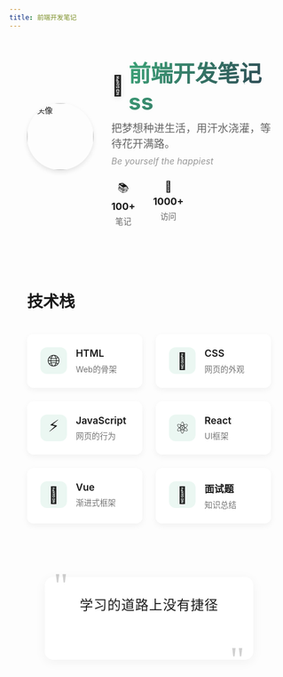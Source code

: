 ```yaml
---
title: 前端开发笔记
---
```


<div class="profile-container">
  <div class="profile-header">
    <div class="avatar-section">
      <RouterLink to="/blog/guide/README.html" class="avatar-link">
        <img class="avatar" src="/images/logo.jpg" alt="头像">
      </RouterLink>
      <CurrentTime />
    </div>
    <div class="profile-info">
      <RouterLink to="/blog/guide/README.html" class="title-link">
        <h1>
          <span class="title-icon">📖</span>
          前端开发笔记ss
        </h1>
      </RouterLink>
      <p class="subtitle">把梦想种进生活，用汗水浇灌，等待花开满路。</p>
      <p class="english-quote">Be yourself the happiest</p>
      <div class="stats">
        <div class="stat-group">
          <div class="stat-item">
            <span class="stat-icon">📚</span>
            <span class="stat-value">100+</span>
            <span class="stat-label">笔记</span>
          </div>
          <div class="stat-item">
            <span class="stat-icon">👥</span>
            <span class="stat-value">1000+</span>
            <span class="stat-label">访问</span>
          </div>
        </div>
      </div>
    </div>
  </div>

  <div class="tech-container">
    <h2 class="section-title">技术栈</h2>
    <div class="tech-list">
      <div class="tech-item" @click="navigateTo('/blog/guide/webblog/html.html')">
        <div class="tech-icon-wrapper">
          <span class="tech-icon">🌐</span>
        </div>
        <div class="tech-content">
          <span class="tech-name">HTML</span>
          <span class="tech-desc">Web的骨架</span>
        </div>
      </div>
      <div class="tech-item" @click="navigateTo('/blog/guide/webblog/css.html')">
        <div class="tech-icon-wrapper">
          <span class="tech-icon">🎨</span>
        </div>
        <div class="tech-content">
          <span class="tech-name">CSS</span>
          <span class="tech-desc">网页的外观</span>
        </div>
      </div>
      <div class="tech-item" @click="navigateTo('/blog/guide/webblog/javascript.md')">
        <div class="tech-icon-wrapper">
          <span class="tech-icon">⚡</span>
        </div>
        <div class="tech-content">
          <span class="tech-name">JavaScript</span>
          <span class="tech-desc">网页的行为</span>
        </div>
      </div>
      <div class="tech-item" @click="navigateTo('/blog/guide/webblog/React.md')">
        <div class="tech-icon-wrapper">
          <span class="tech-icon">⚛️</span>
        </div>
        <div class="tech-content">
          <span class="tech-name">React</span>
          <span class="tech-desc">UI框架</span>
        </div>
      </div>
      <div class="tech-item" @click="navigateTo('/blog/guide/webblog/vue.md')">
        <div class="tech-icon-wrapper">
          <span class="tech-icon">🖖</span>
        </div>
        <div class="tech-content">
          <span class="tech-name">Vue</span>
          <span class="tech-desc">渐进式框架</span>
        </div>
      </div>
      <div class="tech-item" @click="navigateTo('/blog/guide/webblog/interview.md')">
        <div class="tech-icon-wrapper">
          <span class="tech-icon">📝</span>
        </div>
        <div class="tech-content">
          <span class="tech-name">面试题</span>
          <span class="tech-desc">知识总结</span>
        </div>
      </div>
    </div>
  </div>

  <div class="footer-quote">
    <div class="quote-content">
      <span class="quote-mark left">"</span>
      <p class="quote-text">
        学习的道路上没有捷径
        <span class="highlight">只有不断的积累和实践</span>
      </p>
      <span class="quote-mark right">"</span>
    </div>
  </div>
</div>

<style>
.profile-container {
  max-width: 800px;
  margin: 0 auto;
  padding: 2rem;
}

.profile-header {
  display: flex;
  align-items: center;
  gap: 2rem;
  margin-bottom: 3rem;
}

.avatar-link {
  display: block;
  transition: transform 0.3s ease;
  text-decoration: none;
}

.avatar-link:hover {
  transform: scale(1.05);
}

.avatar {
  width: 120px;
  height: 120px;
  border-radius: 60px;
  box-shadow: 0 4px 8px rgba(0, 0, 0, 0.1);
}

.title-link {
  text-decoration: none;
  color: inherit;
}

.profile-info {
  flex: 1;
}

.profile-info h1 {
  margin: 0;
  font-size: 2.5rem;
  background: linear-gradient(120deg, #3eaf7c, #2c3e50);
  -webkit-background-clip: text;
  -webkit-text-fill-color: transparent;
  display: flex;
  align-items: center;
  gap: 0.5rem;
}

.title-icon {
  font-size: 2.2rem;
  -webkit-text-fill-color: initial;
  filter: drop-shadow(0 2px 4px rgba(0, 0, 0, 0.1));
  transition: transform 0.3s ease;
}

.title-link:hover .title-icon {
  transform: rotate(-5deg);
}

.subtitle {
  font-size: 1.2rem;
  color: #666;
  margin: 0.5rem 0;
}

.english-quote {
  font-size: 1rem;
  color: #999;
  font-style: italic;
  margin: 0.5rem 0;
}

.tech-container {
  margin: 4rem 0;
}

.section-title {
  font-size: 1.8rem;
  font-weight: 600;
  margin: 3rem 0 2rem;
  padding-bottom: 0.5rem;
  border-bottom: 2px solid var(--c-brand);
  display: inline-block;
}

.tech-list {
  display: grid;
  grid-template-columns: repeat(auto-fit, minmax(180px, 1fr));
  gap: 1.5rem;
}

.tech-item {
  display: grid;
  grid-template-columns: auto 1fr;
  gap: 1rem;
  padding: 1.5rem;
  background: rgba(255, 255, 255, 0.9);
  border-radius: 12px;
  box-shadow: 0 4px 12px rgba(0, 0, 0, 0.05);
  backdrop-filter: blur(10px);
  transition: all 0.3s ease;
  cursor: pointer;
  position: relative;
  overflow: hidden;
}

.tech-item::before {
  content: '';
  position: absolute;
  top: 0;
  left: 0;
  width: 100%;
  height: 100%;
  background: linear-gradient(45deg, transparent, rgba(255, 255, 255, 0.1), transparent);
  transform: translateX(-100%);
  transition: transform 0.6s ease;
}

.tech-item:hover {
  transform: translateY(-5px);
  box-shadow: 0 8px 24px rgba(0, 0, 0, 0.1);
}

.tech-item:hover::before {
  transform: translateX(100%);
}

.tech-icon-wrapper {
  width: 48px;
  height: 48px;
  display: flex;
  align-items: center;
  justify-content: center;
  background: rgba(62, 175, 124, 0.1);
  border-radius: 12px;
  transition: all 0.3s ease;
}

.tech-item:hover .tech-icon-wrapper {
  transform: scale(1.1);
  background: rgba(62, 175, 124, 0.2);
}

.tech-icon {
  font-size: 1.8rem;
}

.tech-content {
  display: flex;
  flex-direction: column;
  gap: 0.4rem;
}

.tech-name {
  font-size: 1.1rem;
  font-weight: 600;
  color: var(--c-text);
}

.tech-desc {
  font-size: 0.9rem;
  color: #666;
  opacity: 0.9;
}

/* 深色模式适配 */
.dark .tech-item {
  background: rgba(30, 30, 30, 0.8);
}

.dark .tech-desc {
  color: #888;
}

/* 移动端适配 */
@media (max-width: 719px) {
  .profile-header {
    flex-direction: column;
    text-align: center;
    gap: 2rem;
  }

  .profile-info h1 {
    font-size: 2rem;
  }

  .tech-list {
    grid-template-columns: repeat(2, 1fr);
  }

  .tech-item {
    padding: 1.2rem;
  }

  .tech-icon-wrapper {
    width: 40px;
    height: 40px;
  }

  .tech-icon {
    font-size: 1.5rem;
  }

  .section-title {
    font-size: 1.5rem;
    margin: 2rem 0 1.5rem;
  }

  .stats {
    justify-content: center;
  }
}

.avatar-section {
  display: flex;
  flex-direction: column;
  align-items: center;
  gap: 1rem;
}

.stats {
  display: flex;
  gap: 2rem;
  margin-top: 1.5rem;
}

.stat-group {
  display: flex;
  gap: 2rem;
}

.stat-item {
  display: flex;
  flex-direction: column;
  align-items: center;
  gap: 0.3rem;
}

.stat-icon {
  font-size: 1.2rem;
}

.stat-value {
  font-size: 1.1rem;
  font-weight: bold;
  color: var(--c-brand);
}

.stat-label {
  font-size: 0.9rem;
  color: #666;
}

/* 深色模式适配 */
.dark .stat-label {
  color: #888;
}

/* 引用部分样式美化 */
.footer-quote {
  margin: 4rem 0 2rem;
  padding: 2rem;
  text-align: center;
  position: relative;
}

.quote-content {
  position: relative;
  max-width: 600px;
  margin: 0 auto;
  padding: 2rem;
  background: rgba(255, 255, 255, 0.8);
  border-radius: 15px;
  box-shadow: 0 4px 20px rgba(0, 0, 0, 0.05);
  backdrop-filter: blur(10px);
}

.quote-mark {
  font-size: 4rem;
  font-family: "Times New Roman", serif;
  color: var(--c-brand);
  opacity: 0.2;
  position: absolute;
  line-height: 1;
}

.quote-mark.left {
  top: -1rem;
  left: 1rem;
}

.quote-mark.right {
  bottom: -2rem;
  right: 1rem;
}

.quote-text {
  font-size: 1.5rem;
  line-height: 1.6;
  color: var(--c-text);
  margin: 0;
  font-weight: 300;
  letter-spacing: 1px;
}

.quote-text .highlight {
  display: block;
  margin-top: 0.5rem;
  color: var(--c-brand);
  font-weight: 500;
  background: linear-gradient(120deg, var(--c-brand) 0%, var(--c-brand-light) 100%);
  -webkit-background-clip: text;
  -webkit-text-fill-color: transparent;
  animation: shine 2s infinite;
}

@keyframes shine {
  0% {
    background-position: 0% 50%;
  }
  50% {
    background-position: 100% 50%;
  }
  100% {
    background-position: 0% 50%;
  }
}

/* 深色模式适配 */
.dark .quote-content {
  background: rgba(30, 30, 30, 0.8);
}

/* 移动端适配 */
@media (max-width: 719px) {
  .footer-quote {
    padding: 1rem;
  }
  
  .quote-content {
    padding: 1.5rem;
  }
  
  .quote-text {
    font-size: 1.2rem;
  }
  
  .quote-mark {
    font-size: 3rem;
  }
}
</style>

<script>
export default {
  methods: {
    navigateTo(path) {
      this.$router.push(path);
    }
  }
}
</script> 
